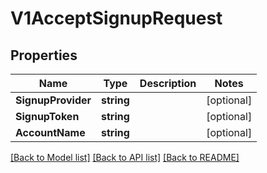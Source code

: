 # V1AcceptSignupRequest

## Properties

Name | Type | Description | Notes
------------ | ------------- | ------------- | -------------
**SignupProvider** | **string** |  | [optional] 
**SignupToken** | **string** |  | [optional] 
**AccountName** | **string** |  | [optional] 

[[Back to Model list]](../README.md#documentation-for-models) [[Back to API list]](../README.md#documentation-for-api-endpoints) [[Back to README]](../README.md)


